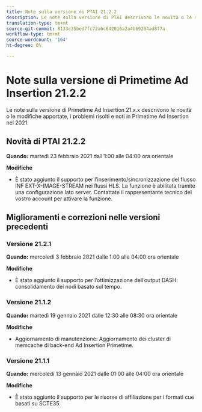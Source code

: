 ```yaml
---
title: Note sulla versione di PTAI 21.2.2
description: Le note sulla versione di PTAI descrivono le novità o le modifiche, i problemi risolti e noti in Primetime  Ad Insertion nel 2021.
translation-type: tm+mt
source-git-commit: 8133c35bed7fc72a6c642016a2a4b69204ad8f7a
workflow-type: tm+mt
source-wordcount: '164'
ht-degree: 0%

---
```



# Note sulla versione di Primetime  Ad Insertion 21.2.2

Le note sulla versione di Primetime  Ad Insertion 21.x.x descrivono le novità o le modifiche apportate, i problemi risolti e noti in Primetime  Ad Insertion nel 2021.

## Novità di PTAI 21.2.2

**Quando:** martedì 23 febbraio 2021 dall&#39;1:00 alle 04:00 ora orientale

**Modifiche**

* È stato aggiunto il supporto per l’inserimento/sincronizzazione del flusso INF EXT-X-IMAGE-STREAM nei flussi HLS. La funzione è abilitata tramite una configurazione lato server. Contattate il rappresentante tecnico del vostro account per attivare la funzione.

## Miglioramenti e correzioni nelle versioni precedenti

### Versione 21.2.1

**Quando:** mercoledì 3 febbraio 2021 dalle 1:00 alle 04:00 ora orientale

**Modifiche**

* È stato aggiunto il supporto per l’ottimizzazione dell’output DASH: consolidamento dei nodi basato sul tempo.

### Versione 21.1.2

**Quando:** martedì 19 gennaio 2021 dalle 12:30 alle 08:30 ora orientale

**Modifiche**

* Aggiornamento di manutenzione: Aggiornamento dei cluster di memcache di back-end  Ad Insertion Primetime.

### Versione 21.1.1

**Quando:** mercoledì 13 gennaio 2021 dalle 01:00 alle 04:00 ora orientale

**Modifiche**

* È stato aggiunto il supporto per le risorse di affiliazione per i formati cue basati su SCTE35.